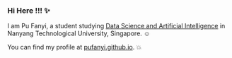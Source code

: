 ### Hi Here !!! :sparkles:

I am Pu Fanyi, a student studying [Data Science and Artificial Intelligence](https://www.ntu.edu.sg/education/undergraduate-programme/bachelor-of-science-in-data-science-artificial-intelligence) in Nanyang Technological University, Singapore. :relaxed:

You can find my profile at [pufanyi.github.io](https://pufanyi.github.io). :collision:
